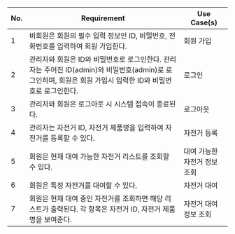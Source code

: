 | No. | Requirement | Use Case(s) |
| --- | --- | --- |
| 1 | 비회원은 회원의 필수 입력 정보인 ID, 비밀번호, 전화번호를 입력하여 회원 가입한다. | 회원 가입  |
| 2 | 관리자와 회원은 ID와 비밀번호로 로그인한다. 관리자는 주어진 ID(admin)와 비밀번호(admin)로 로그인하며, 회원은 회원 가입시 입력한 ID와 비밀번호로 로그인한다. | 로그인 |
| 3 | 관리자와 회원은 로그아웃 시 시스템 접속이 종료된다. | 로그아웃 |
| 4 | 관리자는 자전거 ID, 자전거 제품명을 입력하여 자전거를 등록할 수 있다. | 자전거 등록 |
| 5 | 회원은 현재 대여 가능한 자전거 리스트를 조회할 수 있다. | 대여 가능한 자전거 정보 조회 | 
| 6 | 회원은 특정 자전거를 대여할 수 있다. | 자전거 대여 |
| 7 | 회원은 현재 대여 중인 자전거를 조회하면 해당 리스트가 출력된다. 각 항목은 자전거 ID, 자전거 제품명을 보여준다. | 자전거 대여 정보 조회 |
